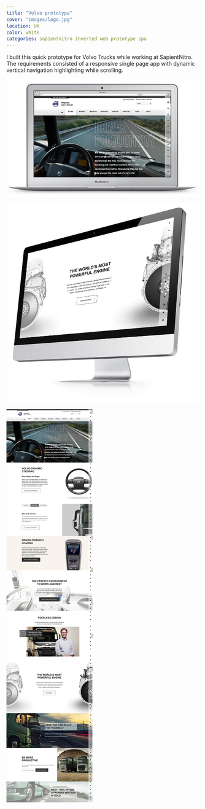 ```yaml
---
title: "Volvo prototype"
cover: "images/logo.jpg"
location: UK
color: white
categories: sapientnitro inverted web prototype spa
---
```


I built this quick prototype for Volvo Trucks while working at SapientNitro. The requirements consisted of a responsive single page app with dynamic vertical navigation highlighting while scrolling.

![Content coming soon](./images/0.jpg)

![Content coming soon](./images/1.jpg)

![Content coming soon](./images/3.jpg)
